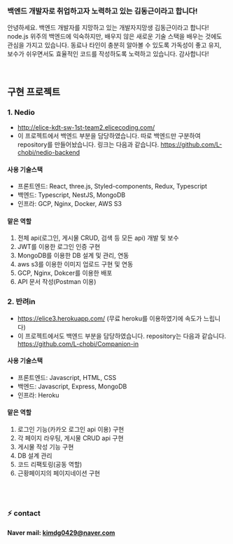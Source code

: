 ### 백엔드 개발자로 취업하고자 노력하고 있는 김동근이라고 합니다!
안녕하세요. 백엔드 개발자를 지망하고 있는 개발자지망생 김동근이라고 합니다! node.js 위주의 백엔드에 익숙하지만, 배우지 않은 새로운 기술 스택을 배우는 것에도 관심을 가지고 있습니다. 동료나 타인이 충분히 알아볼 수 있도록 가독성이 좋고 유지, 보수가 쉬우면서도 효율적인 코드를 작성하도록 노력하고 있습니다. 감사합니다! 

<br/>

## 구현 프로젝트
### 1. Nedio
- http://elice-kdt-sw-1st-team2.elicecoding.com/
- 이 프로젝트에서 백엔드 부분을 담당하였습니다. 따로 백엔드만 구분하여 repository를 만들어놨습니다. 링크는 다음과 같습니다. https://github.com/L-chobi/nedio-backend

#### 사용 기술스택
- 프론트엔드: React, three.js, Styled-components, Redux, Typescript
- 백엔드: Typescript, NestJS, MongoDB
- 인프라: GCP, Nginx, Docker, AWS S3

#### 맡은 역할
1. 전체 api(로그인, 게시물 CRUD, 검색 등 모든 api) 개발 및 보수
2. JWT를 이용한 로그인 인증 구현
3. MongoDB를 이용한 DB 설계 및 관리, 연동
4. aws s3를 이용한 이미지 업로드 구현 및 연동
5. GCP, Nginx, Dokcer를 이용한 배포
6. API 문서 작성(Postman 이용)

### 2. 반려in
- https://elice3.herokuapp.com/ (무료 heroku를 이용하였기에 속도가 느립니다)
- 이 프로젝트에서도 백엔드 부분을 담당하였습니다. repository는 다음과 같습니다. https://github.com/L-chobi/Companion-in

#### 사용 기술스택
- 프론트엔드: Javascript, HTML, CSS
- 백엔드: Javascript, Express, MongoDB
- 인프라: Heroku

#### 맡은 역할
1. 로그인 기능(카카오 로그인 api 이용) 구현
2. 각 페이지 라우팅, 게시물 CRUD api 구현
3. 게시물 작성 기능 구현
4. DB 설계 관리
5. 코드 리팩토링(공동 역할)
6. 근황페이지의 페이지네이션 구현

<!--
**L-chobi/L-chobi** is a ✨ _special_ ✨ repository because its `README.md` (this file) appears on your GitHub profile.

Here are some ideas to get you started:

- 🔭 I’m currently working on ...
- 🌱 I’m currently learning ...
- 👯 I’m looking to collaborate on ...
- 🤔 I’m looking for help with ...
- 💬 Ask me about ...
- 📫 How to reach me: ...
- 😄 Pronouns: ...
- ⚡ Fun fact: ...
-->

<br/><br/>
### ⚡ contact
#### Naver mail: kimdg0429@naver.com
